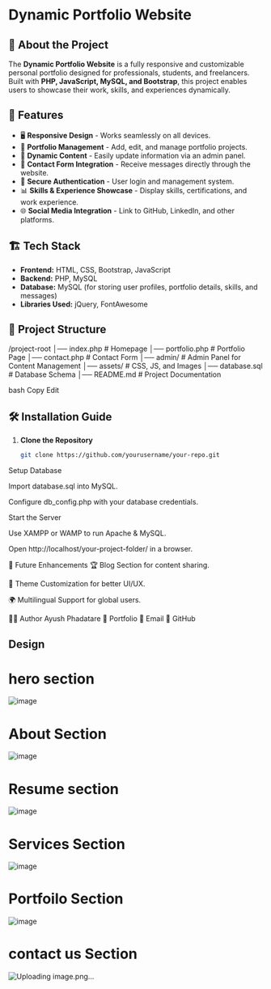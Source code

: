 # Dynamic Portfolio Website

## 🚀 About the Project
The **Dynamic Portfolio Website** is a fully responsive and customizable personal portfolio designed for professionals, students, and freelancers. Built with **PHP, JavaScript, MySQL, and Bootstrap**, this project enables users to showcase their work, skills, and experiences dynamically.

## 🎯 Features
- 🖥️ **Responsive Design** - Works seamlessly on all devices.
- 📂 **Portfolio Management** - Add, edit, and manage portfolio projects.
- 📝 **Dynamic Content** - Easily update information via an admin panel.
- 📧 **Contact Form Integration** - Receive messages directly through the website.
- 🔐 **Secure Authentication** - User login and management system.
- 📊 **Skills & Experience Showcase** - Display skills, certifications, and work experience.
- 🌐 **Social Media Integration** - Link to GitHub, LinkedIn, and other platforms.

## 🏗️ Tech Stack
- **Frontend:** HTML, CSS, Bootstrap, JavaScript  
- **Backend:** PHP, MySQL  
- **Database:** MySQL (for storing user profiles, portfolio details, skills, and messages)  
- **Libraries Used:** jQuery, FontAwesome  

## 📂 Project Structure
/project-root │── index.php # Homepage │── portfolio.php # Portfolio Page │── contact.php # Contact Form │── admin/ # Admin Panel for Content Management │── assets/ # CSS, JS, and Images │── database.sql # Database Schema │── README.md # Project Documentation

bash
Copy
Edit

## 🛠️ Installation Guide
1. **Clone the Repository**  
   ```sh
   git clone https://github.com/yourusername/your-repo.git
Setup Database

Import database.sql into MySQL.

Configure db_config.php with your database credentials.

Start the Server

Use XAMPP or WAMP to run Apache & MySQL.

Open http://localhost/your-project-folder/ in a browser.

🎯 Future Enhancements
🏆 Blog Section for content sharing.

🎨 Theme Customization for better UI/UX.

🌍 Multilingual Support for global users.

👨‍💻 Author
Ayush Phadatare
🔗 Portfolio
📧 Email
📌 GitHub


## Design

# hero section
![image](https://github.com/user-attachments/assets/b6ba3c7d-9f7b-4749-aee8-026ea46987be)

# About Section
![image](https://github.com/user-attachments/assets/7a93ac18-6e6f-472f-bd83-75fea3380eb5)

# Resume section
![image](https://github.com/user-attachments/assets/bbeaa725-4679-4ac9-82b0-7e8ef448aa11)

# Services Section
![image](https://github.com/user-attachments/assets/da1adebb-e127-4de9-9336-e4732ac34197)

# Portfoilo Section
![image](https://github.com/user-attachments/assets/f906d641-ccea-4952-ab58-af23028b5982)

# contact us Section
![Uploading image.png…]()





